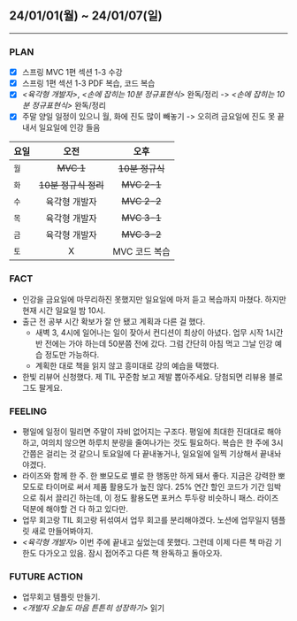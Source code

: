 ## 24/01/01(월) ~ 24/01/07(일)
***
### PLAN
* [X] 스프링 MVC 1편 섹션 1-3 수강
* [X] 스프링 1편 섹션 1-3 PDF 복습, 코드 복습
* [X] *<육각형 개발자>*, *<손에 잡히는 10분 정규표현식>* 완독/정리 ->  *<손에 잡히는 10분 정규표현식>* 완독/정리
* [X] 주말 양일 일정이 있으니 월, 화에 진도 많이 빼놓기 -> 오히려 금요일에 진도 못 끝내서 일요일에 인강 들음 
  
| 요일 |     오전     |    오후     |
|--|:----------:|:---------:|
|`월`|   ~~MVC 1~~    |  ~~10분 정규식~~  |
|`화`| ~~10분 정규식 정리~~ |  ~~MVC 2-1~~  |
|`수`|  육각형 개발자   |  ~~MVC 2-2~~  |
|`목`|  육각형 개발자   |  ~~MVC 3-1~~  | 
|`금`|  육각형 개발자   |  ~~MVC 3-2~~  |
|`토`|     X      | MVC 코드 복습 |
### FACT
* 인강을 금요일에 마무리하진 못했지만 일요일에 마저 듣고 복습까지 마쳤다. 하지만 현재 시간 일요일 밤 10시.
* 출근 전 공부 시간 확보가 잘 안 됐고 계획과 다른 걸 했다. 
  * 새벽 3, 4시에 일어나는 일이 잦아서 컨디션이 최상이 아녔다. 업무 시작 1시간 반 전에는 가야 하는데 50분쯤 전에 갔다. 그럼 간단히 아침 먹고 그날 인강 예습 정도만 가능하다.
  * 계획한 대로 책을 읽지 않고 흥미대로 강의 예습을 택했다.
* 한빛 리뷰어 신청했다. 제 TIL 꾸준함 보고 제발 뽑아주세요. 당첨되면 리뷰용 블로그도 팔게요. 
### FEELING 
* 평일에 일정이 밀리면 주말이 자비 없어지는 구조다. 평일에 최대한 진대대로 해야하고, 여의치 않으면 하루치 분량을 줄여나가는 것도 필요하다. 복습은 한 주에 3시간쯤은 걸리는 것 같으니 토요일에 다 끝내놓거나, 일요일에 일찍 기상해서 끝내놔야겠다.
* 라이즈와 함께 한 주. 한 뽀모도로 별로 한 행동만 하게 돼서 좋다. 지금은 강력한 뽀모도로 타이머로 써서 제품 활용도가 높진 않다. 25% 연간 할인 코드가 기간 임박으로 줘서 끌리긴 하는데, 이 정도 활용도면 포커스 투두랑 비슷하니 패스. 라이즈 덕분에 해야할 건 다 하고 있다만.
* 업무 회고랑 TIL 회고랑 뒤섞여서 업무 회고를 분리해야겠다. 노션에 업무일지 템플릿 새로 만들어봐야지.
* *<육각형 개발자>* 이번 주에 끝내고 싶었는데 못했다. 그런데 이제 다른 책 마감 기한도 다가오고 있음. 잠시 접어주고 다른 책 완독하고 돌아오자.  
### FUTURE ACTION
* 업무회고 템플릿 만들기.
* *<개발자 오늘도 마음 튼튼히 성장하기>* 읽기